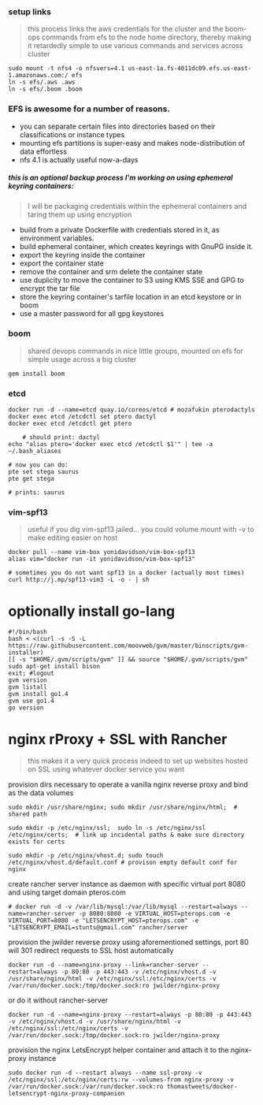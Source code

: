 ### setup links
> this process links the aws credentials for the cluster and the boom-ops commands from efs to the node home directory, thereby making it retardedly simple to use various commands and services across cluster
    
    sudo mount -t nfs4 -o nfsvers=4.1 us-east-1a.fs-4011dc09.efs.us-east-1.amazonaws.com:/ efs
    ln -s efs/.aws .aws
    ln -s efs/.boom .boom

### EFS is awesome for a number of reasons.
- you can separate certain files into directories based on their classifications or instance types
- mounting efs partitions is super-easy and makes node-distribution of data effortless
- nfs 4.1 is actually useful now-a-days
	
##### this is an optional backup process I'm working on using ephemeral keyring containers:
> I will be packaging credentials within the ephemeral containers and taring them up using encryption 
- build from a private Dockerfile with credentials stored in it, as environment variables.
- build ephemeral container, which creates keyrings with GnuPG inside it.
- export the keyring inside the container
- export the container state
- remove the container and srm delete the container state
- use duplicity to move the container to S3 using KMS SSE and GPG to encrypt the tar file
- store the keyring container's tarfile location in an etcd keystore or in boom
- use a master password for all gpg keystores


### boom
> shared devops commands in nice little groups, mounted on efs for simple usage across a big cluster

	gem install boom
 
### etcd
	docker run -d --name=etcd quay.io/coreos/etcd # mozafukin pterodactyls
	docker exec etcd /etcdctl set ptero dactyl
	docker exec etcd /etcdctl get ptero 
	
        # should print: dactyl
	echo "alias ptero='docker exec etcd /etcdctl $1'" | tee -a ~/.bash_aliases

	# now you can do:
	pte set stega saurus
	pte get stega
	
	# prints: saurus

	
	
### vim-spf13
> useful if you dig vim-spf13 jailed... you could volume mount with -v to make editing easier on host

	docker pull --name vim-box yonidavidson/vim-box-spf13
	alias vim="docker run -it yonidavidson/vim-box-spf13"
	
	# sometimes you do not want spf13 in a docker (actually most times)
	curl http://j.mp/spf13-vim3 -L -o - | sh


# optionally install go-lang
	#!/bin/bash
	bash < <(curl -s -S -L https://raw.githubusercontent.com/moovweb/gvm/master/binscripts/gvm-installer)
	[[ -s "$HOME/.gvm/scripts/gvm" ]] && source "$HOME/.gvm/scripts/gvm"
	sudo apt-get install bison
	exit; #logout
	gvm version
	gvm listall
	gvm install go1.4
	gvm use go1.4
	go version
	
# nginx rProxy + SSL with Rancher
> this makes it a very quick process indeed to set up websites hosted on SSL using whatever docker service you want

provision dirs necessary to operate a vanilla nginx reverse proxy and bind as the data volumes

	sudo mkdir /usr/share/nginx; sudo mkdir /usr/share/nginx/html;  # shared path
	
	sudo mkdir -p /etc/nginx/ssl;  sudo ln -s /etc/nginx/ssl /etc/nginx/certs;  # link up incidental paths & make sure directory exists for certs
	
	sudo mkdir -p /etc/nginx/vhost.d; sudo touch /etc/nginx/vhost.d/default.conf # provison empty default conf for nginx
	
create rancher server instance as daemon with specific virtual port 8080 and using target domain pteros.com

	# docker run -d -v /var/lib/mysql:/var/lib/mysql --restart=always --name=rancher-server -p 8080:8080 -e VIRTUAL_HOST=pterops.com -e VIRTUAL_PORT=8080 -e "LETSENCRYPT_HOST=pterops.com" -e "LETSENCRYPT_EMAIL=stunts@gmail.com" rancher/server
	
provision the jwilder reverse proxy using aforementioned settings, port 80 will 301 redirect requests to SSL host automatically

	docker run -d --name=nginx-proxy --link=rancher-server --restart=always -p 80:80 -p 443:443 -v /etc/nginx/vhost.d -v /usr/share/nginx/html -v /etc/nginx/ssl:/etc/nginx/certs -v /var/run/docker.sock:/tmp/docker.sock:ro jwilder/nginx-proxy
	
or do it without rancher-server

	docker run -d --name=nginx-proxy --restart=always -p 80:80 -p 443:443 -v /etc/nginx/vhost.d -v /usr/share/nginx/html -v /etc/nginx/ssl:/etc/nginx/certs -v /var/run/docker.sock:/tmp/docker.sock:ro jwilder/nginx-proxy
	
provision the nginx LetsEncrypt helper container and attach it to the nginx-proxy instance

	sudo docker run -d --restart always --name ssl-proxy -v /etc/nginx/ssl:/etc/nginx/certs:rw --volumes-from nginx-proxy -v /var/run/docker.sock:/var/run/docker.sock:ro thomastweets/docker-letsencrypt-nginx-proxy-companion
